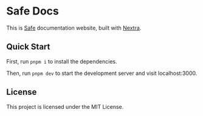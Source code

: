 # Safe Docs

This is [Safe](safe.global) documentation website, built with [Nextra](https://nextra.site).

## Quick Start

First, run `pnpm i` to install the dependencies.

Then, run `pnpm dev` to start the development server and visit localhost:3000.

## License

This project is licensed under the MIT License.
